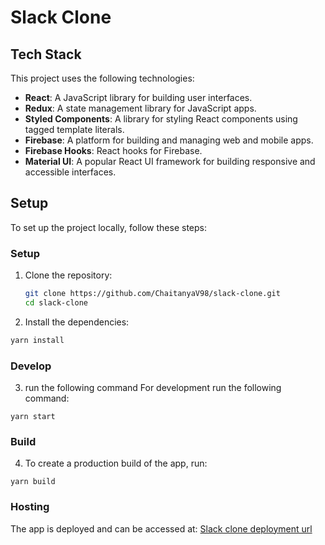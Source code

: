 # Slack Clone

## Tech Stack

This project uses the following technologies:

- **React**: A JavaScript library for building user interfaces.
- **Redux**: A state management library for JavaScript apps.
- **Styled Components**: A library for styling React components using tagged template literals.
- **Firebase**: A platform for building and managing web and mobile apps.
- **Firebase Hooks**: React hooks for Firebase.
- **Material UI**: A popular React UI framework for building responsive and accessible interfaces.

## Setup

To set up the project locally, follow these steps:

### Setup

1. Clone the repository:

   ```sh
   git clone https://github.com/ChaitanyaV98/slack-clone.git
   cd slack-clone

   ```

2. Install the dependencies:

```sh
yarn install
```

### Develop

3. run the following command For development run the following command:

```
yarn start
```

### Build

4. To create a production build of the app, run:

```
yarn build
```

### Hosting

The app is deployed and can be accessed at:
[Slack clone deployment url](https://slack-clone-fb34a.web.app/)
